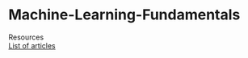 # Machine-Learning-Fundamentals
Resources <br>
[List of articles](https://i.am.ai/roadmap/#machine-learning-roadmap)
